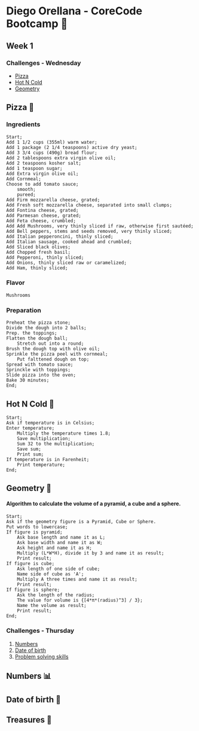 # Diego Orellana - CoreCode Bootcamp 🚀
## Week 1
### Challenges - Wednesday
- [Pizza](https://github.com/DiegoMGE/core-code-from-scratch-readme/edit/main/README.md#pizza-)
- [Hot N Cold](https://github.com/DiegoMGE/core-code-from-scratch-readme/edit/main/README.md#hot-n-cold-)
- [Geometry](https://github.com/DiegoMGE/core-code-from-scratch-readme/edit/main/README.md#geometry-)

## Pizza 🍕
### Ingredients
```
Start;
Add 1 1/2 cups (355ml) warm water;
Add 1 package (2 1/4 teaspoons) active dry yeast;
Add 3 3/4 cups (490g) bread flour;
Add 2 tablespoons extra virgin olive oil;
Add 2 teaspoons kosher salt;
Add 1 teaspoon sugar;
Add Extra virgin olive oil;
Add Cornmeal;
Choose to add tomato sauce;
    smooth;
    pureed;
Add Firm mozzarella cheese, grated;
Add Fresh soft mozzarella cheese, separated into small clumps;
Add Fontina cheese, grated;
Add Parmesan cheese, grated;
Add Feta cheese, crumbled;
Add Add Mushrooms, very thinly sliced if raw, otherwise first sautéed;
Add Bell peppers, stems and seeds removed, very thinly sliced;
Add Italian pepperoncini, thinly sliced;
Add Italian sausage, cooked ahead and crumbled;
Add Sliced black olives;
Add Chopped fresh basil;
Add Pepperoni, thinly sliced;
Add Onions, thinly sliced raw or caramelized;
Add Ham, thinly sliced;
```
### Flavor
```
Mushrooms
```
### Preparation
```
Preheat the pizza stone;
Divide the dough into 2 balls;
Prep. the toppings;
Flatten the dough ball;
    Stretch out into a round;
Brush the dough top with olive oil;
Sprinkle the pizza peel with cornmeal;
    Put falttened dough on top;
Spread with tomato sauce;
Sprinckle with toppings;
Slide pizza into the oven;
Bake 30 minutes;
End;
```

## Hot N Cold 🥶
```
Start;
Ask if temperature is in Celsius;
Enter temperature;
    Multiply the temperature times 1.8;
    Save multiplication;
    Sum 32 to the multiplication;
    Save sum;
    Print sum;
If temperature is in Farenheit;
    Print temperature;
End;
```

## Geometry 📐
#### Algorithm to calculate the volume of a pyramid, a cube and a sphere.
```
Start;
Ask if the geometry figure is a Pyramid, Cube or Sphere.
Put words to lowercase;
If figure is pyramid;
    Ask base length and name it as L;
    Ask base width and name it as W;
    Ask height and name it as H;
    Multiply (L*W*H), divide it by 3 and name it as result;
    Print result;
If figure is cube;
    Ask length of one side of cube;
    Name side of cube as 'A';
    Multiply A three times and name it as result;
    Print result;
If figure is sphere;
    Ask the length of the radius;
    The value for volume is {[4*π*(radius)^3] / 3};
    Name the volume as result;
    Print result;
End;
```

### Challenges - Thursday
1. [Numbers](https://github.com/DiegoMGE/core-code-from-scratch-readme/edit/main/README.md#numbers)
2. [Date of birth](https://github.com/DiegoMGE/core-code-from-scratch-readme/edit/main/README.md#dateofbirth)
3. [Problem solving skills](https://github.com/DiegoMGE/core-code-from-scratch-readme/edit/main/README.md#problemsolvingskills)

## Numbers 📊
## Date of birth 👧
## Treasures 👑
